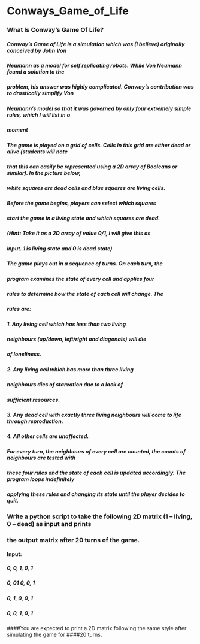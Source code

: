# Conways_Game_of_Life
### What Is Conway’s Game Of Life?
##### Conway’s Game of Life is a simulation which was (I believe) originally conceived by John Von
##### Neumann as a model for self replicating robots. While Von Neumann found a solution to the
##### problem, his answer was highly complicated. Conway’s contribution was to drastically simplify Von
##### Neumann’s model so that it was governed by only four extremely simple rules, which I will list in a
##### moment

##### The game is played on a grid of cells. Cells in this grid are either dead or alive (students will note
##### that this can easily be represented using a 2D array of Booleans or similar). In the picture below,
##### white squares are dead cells and blue squares are living cells.

##### Before the game begins, players can select which squares
##### start the game in a living state and which squares are dead.
##### (Hint: Take it as a 2D array of value 0/1, I will give this as
##### input. 1 is living state and 0 is dead state)

##### The game plays out in a sequence of turns. On each turn, the
##### program examines the state of every cell and applies four
##### rules to determine how the state of each cell will change. The
##### rules are:
##### 1. Any living cell which has less than two living
##### neighbours (up/down, left/right and diagonals) will die
##### of loneliness.
##### 2. Any living cell which has more than three living
##### neighbours dies of starvation due to a lack of
##### sufficient resources.
##### 3. Any dead cell with exactly three living neighbours will come to life through reproduction.
##### 4. All other cells are unaffected. 

##### For every turn, the neighbours of every cell are counted, the counts of neighbours are tested with
##### these four rules and the state of each cell is updated accordingly. The program loops indefinitely
##### applying these rules and changing its state until the player decides to quit.

### Write a python script to take the following 2D matrix (1 – living, 0 – dead) as input and prints
### the output matrix after 20 turns of the game.
#### Input:
##### 0, 0, 1, 0, 1
##### 0, 01 0, 0, 1
##### 0, 1, 0, 0, 1
##### 0, 0, 1, 0, 1
####You are expected to print a 2D matrix following the same style after simulating the game for
####20 turns.
